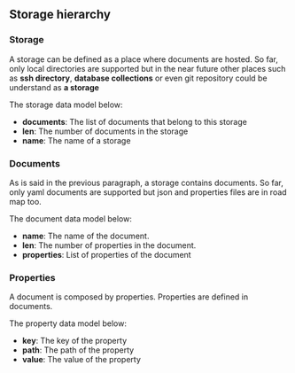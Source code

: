 ## Storage hierarchy

### Storage
A storage can be defined as a place where documents are hosted. 
So far, only local directories are supported but in the near future other 
places such as **ssh directory**, **database collections** or even git 
repository could be understand as **a storage**

The storage data model below:

- **documents**: The list of documents that belong to this storage
- **len**: The number of documents in the storage
- **name**: The name of a storage 

### Documents
As is said in the previous paragraph, a storage contains documents. So far, 
only yaml documents are supported but json and properties files are in road 
map too.

The document data model below:

- **name**: The name of the document. 
- **len**: The number of properties in the document.
- **properties**: List of properties of the document

### Properties
A document is composed by properties. Properties are defined in documents.

The property data model below:
 
- **key**: The key of the property
- **path**: The path of the property
- **value**: The value of the property